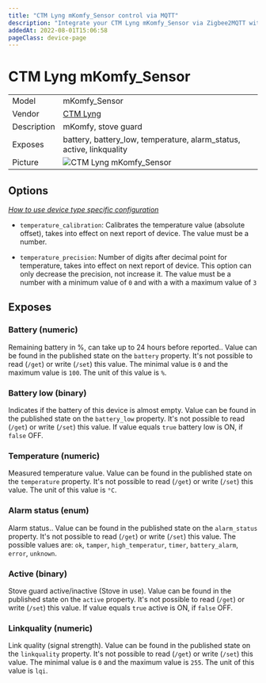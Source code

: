 ```yaml
---
title: "CTM Lyng mKomfy_Sensor control via MQTT"
description: "Integrate your CTM Lyng mKomfy_Sensor via Zigbee2MQTT with whatever smart home infrastructure you are using without the vendor's bridge or gateway."
addedAt: 2022-08-01T15:06:58
pageClass: device-page
---
```


<!-- !!!! -->
<!-- ATTENTION: This file is auto-generated through docgen! -->
<!-- You can only edit the "Notes"-Section between the two comment lines "Notes BEGIN" and "Notes END". -->
<!-- Do not use h1 or h2 heading within "## Notes"-Section. -->
<!-- !!!! -->

# CTM Lyng mKomfy_Sensor

|     |     |
|-----|-----|
| Model | mKomfy_Sensor  |
| Vendor  | [CTM Lyng](/supported-devices/#v=CTM%20Lyng)  |
| Description | mKomfy, stove guard |
| Exposes | battery, battery_low, temperature, alarm_status, active, linkquality |
| Picture | ![CTM Lyng mKomfy_Sensor](https://www.zigbee2mqtt.io/images/devices/mKomfy_Sensor.jpg) |


<!-- Notes BEGIN: You can edit here. Add "## Notes" headline if not already present. -->


<!-- Notes END: Do not edit below this line -->



## Options
*[How to use device type specific configuration](../guide/configuration/devices-groups.md#specific-device-options)*

* `temperature_calibration`: Calibrates the temperature value (absolute offset), takes into effect on next report of device. The value must be a number.

* `temperature_precision`: Number of digits after decimal point for temperature, takes into effect on next report of device. This option can only decrease the precision, not increase it. The value must be a number with a minimum value of `0` and with a with a maximum value of `3`


## Exposes

### Battery (numeric)
Remaining battery in %, can take up to 24 hours before reported..
Value can be found in the published state on the `battery` property.
It's not possible to read (`/get`) or write (`/set`) this value.
The minimal value is `0` and the maximum value is `100`.
The unit of this value is `%`.

### Battery low (binary)
Indicates if the battery of this device is almost empty.
Value can be found in the published state on the `battery_low` property.
It's not possible to read (`/get`) or write (`/set`) this value.
If value equals `true` battery low is ON, if `false` OFF.

### Temperature (numeric)
Measured temperature value.
Value can be found in the published state on the `temperature` property.
It's not possible to read (`/get`) or write (`/set`) this value.
The unit of this value is `°C`.

### Alarm status (enum)
Alarm status..
Value can be found in the published state on the `alarm_status` property.
It's not possible to read (`/get`) or write (`/set`) this value.
The possible values are: `ok`, `tamper`, `high_temperatur`, `timer`, `battery_alarm`, `error`, `unknown`.

### Active (binary)
Stove guard active/inactive (Stove in use).
Value can be found in the published state on the `active` property.
It's not possible to read (`/get`) or write (`/set`) this value.
If value equals `true` active is ON, if `false` OFF.

### Linkquality (numeric)
Link quality (signal strength).
Value can be found in the published state on the `linkquality` property.
It's not possible to read (`/get`) or write (`/set`) this value.
The minimal value is `0` and the maximum value is `255`.
The unit of this value is `lqi`.


